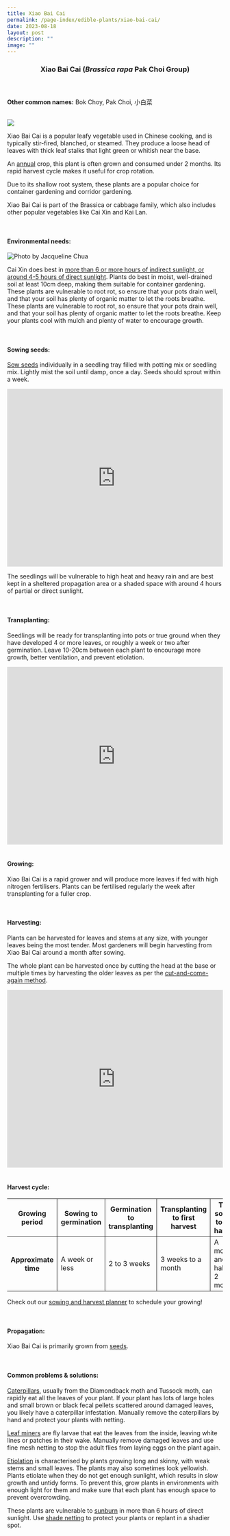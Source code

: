 ```yaml
---
title: Xiao Bai Cai
permalink: /page-index/edible-plants/xiao-bai-cai/
date: 2023-08-18
layout: post
description: ""
image: ""
---
```

<header> 
	<h3>Xiao Bai Cai (<em>Brassica rapa</em> Pak Choi Group)</h3> 
</header> 
 
<section> 
	<p><strong>Other common names:</strong> Bok Choy, Pak Choi, 小白菜</p> 
	<br> 
</section> 
 
<section> 
	<img src="/images/Plants/XiaoBaiCai_JacChua%20(1).jpg"> 
	<p>Xiao Bai Cai is a popular leafy vegetable used in Chinese cooking, and is typically stir-fired, blanched, or steamed. They produce a loose head of leaves with thick leaf stalks that light green or whitish near the base.</p>
	<p>An <a href="/learn-more-about-gardening/glossary/#a">annual</a> crop, this plant is often grown and consumed under 2 months. Its rapid harvest cycle makes it useful for crop rotation.</p>
	<p>Due to its shallow root system, these plants are a popular choice for container gardening and corridor gardening.</p>
	<p>Xiao Bai Cai is part of the Brassica or cabbage family, which also includes other popular vegetables like Cai Xin and Kai Lan.</p>
  <br> 
</section> 
 
<section> 
  <h4>Environmental needs:</h4> 
		<img title="Photo by Jacqueline Chua" src="/images/Plants/XiaoBaiCai_JacChua%20(2).jpg">
		<p> Cai Xin does best in <a href="https://staging.dmhtu0pi4p9u7.amplifyapp.com/page-index/horticulture-techniques/gauging-light/">more than 6 or more hours of indirect sunlight, or around 4-5 hours of direct sunlight</a>. Plants do best in moist, well-drained soil at least 10cm deep, making them suitable for container gardening. These plants are vulnerable to root rot, so ensure that your pots drain well, and that your soil has plenty of organic matter to let the roots breathe. These plants are vulnerable to root rot, so ensure that your pots drain well, and that your soil has plenty of organic matter to let the roots breathe. Keep your plants cool with mulch and plenty of water to encourage growth.</p> 
	<br> 
</section> 
 
<section> 
  <h4>Sowing seeds:</h4> 
		<p><a href="https://staging.dmhtu0pi4p9u7.amplifyapp.com/page-index/horticulture-techniques/propagatingseed/">Sow seeds</a> individually in a seedling tray filled with potting mix or seedling mix. Lightly mist the soil until damp, once a day. Seeds should sprout within a week.</p> 
		<iframe width="100%" height="415" src="https://www.youtube.com/embed/x7J87wY7U6s" title="YouTube video player" frameborder="0" allow="accelerometer; autoplay; clipboard-write; encrypted-media; gyroscope; picture-in-picture; web-share" allowfullscreen=""></iframe>	<br>
		<p>The seedlings will be vulnerable to high heat and heavy rain and are best kept in a sheltered propagation area or a shaded space with around 4 hours of partial or direct sunlight.</p>
	<br> 
</section> 
 
<section> 
  <h4>Transplanting:</h4> 
		<p>Seedlings will be ready for transplanting into pots or true ground when they have developed 4 or more leaves, or roughly a week or two after germination. Leave 10-20cm between each plant to encourage more growth, better ventilation, and prevent etiolation.</p> 
		<iframe allowfullscreen="" allow="accelerometer; autoplay; clipboard-write; encrypted-media; gyroscope; picture-in-picture; web-share" frameborder="0" title="YouTube video player" src="https://www.youtube.com/embed/lItBHYjyrKg" height="415" width="100%"></iframe><br>
	<br>
</section>
 
<section> 
  <h4>Growing:</h4> 
		<p>Xiao Bai Cai is a rapid grower and will produce more leaves if fed with high nitrogen fertilisers. Plants can be fertilised regularly the week after transplanting for a fuller crop.</p> 
	<br> 
</section> 
 
<section> 
  <h4>Harvesting:</h4> 
		<p>Plants can be harvested for leaves and stems at any size, with younger leaves being the most tender. Most gardeners will begin harvesting from Xiao Bai Cai around a month after sowing.</p>
	<p>The whole plant can be harvested once by cutting the head at the base or multiple times by harvesting the older leaves as per the <a href="https://staging.dmhtu0pi4p9u7.amplifyapp.com/page-index/horticulture-techniques/cut-and-come-again/">cut-and-come-again method</a>.</p> 
		<iframe allowfullscreen="" allow="accelerometer; autoplay; clipboard-write; encrypted-media; gyroscope; picture-in-picture; web-share" frameborder="0" title="YouTube video player" src="https://www.youtube.com/embed/f_Uoug7ZSeg" height="415" width="100%"></iframe><br>
	<br>
</section> 
 
<section> 
	<h4>Harvest cycle:</h4> 
  <table> 
    <thead> 
      <tr> 
        <th style="border-bottom:0px; border-right:solid 1px;">Growing period</th> 
        <th style="border-bottom:0px; border-right:solid 1px;">Sowing to germination</th> 
        <th style="border-bottom:0px; border-right:solid 1px;">Germination to transplanting</th> 
        <th style="border-bottom:0px; border-right:solid 1px;">Transplanting to first harvest</th> 
        <th style="border-bottom:0px; border-left:solid 1px;">Total sowing to first harvest</th> 
      </tr> 
    </thead> 
    <tbody> 
      <tr> 
        <th style="border-right:solid 1px;">Approximate time</th> 
        <td style="border-right:solid 1px;">A week or less</td> 
        <td style="border-right:solid 1px;">2 to 3 weeks</td> 
        <td style="border-right:solid 1px;">3 weeks to a month</td> 
        <td style="border-left:solid 1px;">A month and a half to 2 months</td> 
      </tr> 
    </tbody> 
  </table> 
		 <p>Check out our&nbsp;<a href="https://staging.dmhtu0pi4p9u7.amplifyapp.com/digital-tools/sowing-planner/">sowing and harvest planner</a>&nbsp;to schedule your growing!</p> 
	<br> 
</section> 
 
<section> 
  <h4>Propagation:</h4> 
		<p>Xiao Bai Cai is primarily grown from <a href="https://staging.dmhtu0pi4p9u7.amplifyapp.com/page-index/horticulture-techniques/propagatingseed/">seeds</a>.</p> 
	<br> 
</section> 
 
<section> 
  <h4>Common problems &amp; solutions:</h4> 
	<p><a href="https://staging.dmhtu0pi4p9u7.amplifyapp.com/page-index/pests/caterpillars/">Caterpillars</a>, usually from the Diamondback moth and Tussock moth, can rapidly eat all the leaves of your plant. If your plant has lots of large holes and small brown or black fecal pellets scattered around damaged leaves, you likely have a caterpillar infestation. Manually remove the caterpillars by hand and protect your plants with netting.</p>
	<p><a href="https://staging.dmhtu0pi4p9u7.amplifyapp.com/page-index/pests/leaf-miner/">Leaf miners</a> are fly larvae that eat the leaves from the inside, leaving white lines or patches in their wake. Manually remove damaged leaves and use fine mesh netting to stop the adult flies from laying eggs on the plant again.</p>
	<p><a href="/page-index/plant-problems/etiolation/">Etiolation</a> is characterised by plants growing long and skinny, with weak stems and small leaves. The plants may also sometimes look yellowish. Plants etiolate when they do not get enough sunlight, which results in slow growth and untidy forms. To prevent this, grow plants in environments with enough light for them and make sure that each plant has enough space to prevent overcrowding.</p>
	<p>These plants are vulnerable to <a href="/page-index/plant-problems/sunburn/">sunburn</a> in more than 6 hours of direct sunlight. Use <a href="/page-index/hardscapes/netting/">shade netting</a> to protect your plants or replant in a shadier spot.</p>
	<br> 
</section>
